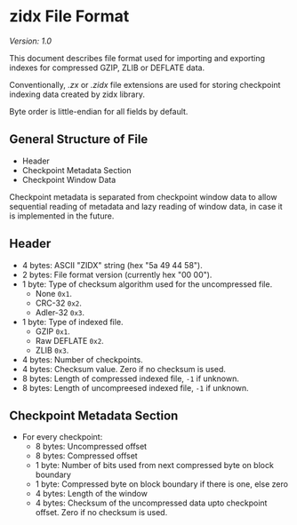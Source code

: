 # zidx File Format
*Version: 1.0*

This document describes file format used for importing and exporting indexes
for compressed GZIP, ZLIB or DEFLATE data.

Conventionally, *.zx* or *.zidx* file extensions are used for storing
checkpoint indexing data created by zidx library.

Byte order is little-endian for all fields by default.

## General Structure of File

- Header
- Checkpoint Metadata Section
- Checkpoint Window Data

Checkpoint metadata is separated from checkpoint window data to allow
sequential reading of metadata and lazy reading of window data, in case it is
implemented in the future.

## Header

- 4 bytes: ASCII "ZIDX" string (hex "5a 49 44 58").
- 2 bytes: File format version (currently hex "00 00").
- 1 byte: Type of checksum algorithm used for the uncompressed file.
    - None `0x1`.
    - CRC-32 `0x2`.
    - Adler-32 `0x3`.
- 1 byte: Type of indexed file.
    - GZIP `0x1`.
    - Raw DEFLATE `0x2`.
    - ZLIB `0x3`.
- 4 bytes: Number of checkpoints.
- 4 bytes: Checksum value. Zero if no checksum is used.
- 8 bytes: Length of compressed indexed file, `-1` if unknown.
- 8 bytes: Length of uncompreesed indexed file, `-1` if unknown.

## Checkpoint Metadata Section
- For every checkpoint:
    - 8 bytes: Uncompressed offset
    - 8 bytes: Compressed offset
    - 1 byte: Number of bits used from next compressed byte on block boundary
    - 1 byte: Compressed byte on block boundary if there is one, else zero
    - 4 bytes: Length of the window
    - 4 bytes: Checksum of the uncompressed data upto checkpoint offset. Zero
    if no checksum is used.

